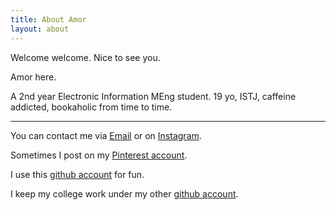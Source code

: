 ```yaml
---
title: About Amor
layout: about
---
```


Welcome welcome. Nice to see you. 

Amor here. 

A 2nd year Electronic Information MEng student. 19 yo, ISTJ, caffeine addicted, bookaholic from time to time. 

---

You can contact me via  <i class="far fa-envelope"></i> [Email](mailto:amor_7303@163.com) or on <i class="fab fa-instagram"></i> [Instagram](https://instagram.com/amor.the.best/). 

Sometimes I post on my <i class="fa-brands fa-pinterest-p"></i> [Pinterest account](https://www.pinterest.co.uk/this_is_amor/). 

I use this <i class="fab fa-github"></i> [github account](https://github.com/thisisamor) for fun. 

I keep my college work under my other <i class="fab fa-github"></i> [github account](https://github.com/AmorZhao). 

